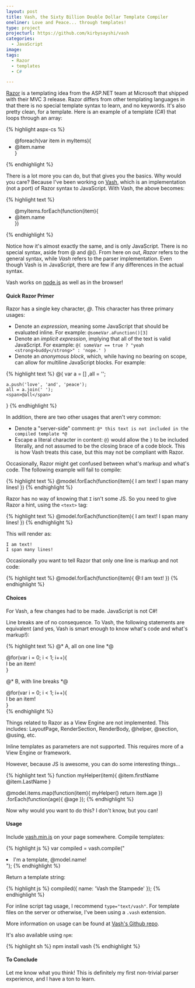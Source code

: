 ```yaml
---
layout: post
title: Vash, the Sixty Billion Double Dollar Template Compiler
oneliner: Love and Peace... through templates!
type: project
projecturl: https://github.com/kirbysayshi/vash
categories:
  - JavaScript
image:
tags:
  - Razor
  - templates
  - C#

---
```


[Razor](http://weblogs.asp.net/scottgu/archive/2010/07/02/introducing-razor.aspx) is a templating idea from the ASP.NET team at Microsoft that shipped with their MVC 3 release. Razor differs from other templating languages in that there is no special template syntax to learn, and no keywords. It's also pretty clean, for a template. Here is an example of a template (C#) that loops through an array:

{% highlight aspx-cs  %}
<ul id="theBigList">
@foreach(var item in myItems){
    <li class="@( i % 2 == 0 ? 'even' : 'odd' )">@item.name</li>
}
</ul>
{% endhighlight %}

There is a lot more you can do, but that gives you the basics. Why would you care? Because I've been working on [Vash](https://github.com/kirbysayshi/vash), which is an implementation (not a port) of Razor syntax to JavaScript. With Vash, the above becomes:

{% highlight text  %}
<ul id="theBigList">
@myItems.forEach(function(item){
    <li class="@( i % 2 === 0 ? 'even' : 'odd' )">@item.name</li>
})
</ul>
{% endhighlight %}

Notice how it's almost exactly the same, and is only JavaScript. There is no special syntax, aside from @ and @(). From here on out, _Razor_ refers to the general syntax, while _Vash_ refers to the parser implementation. Even though Vash is in JavaScript, there are few if any differences in the actual syntax.

Vash works on [node.js](http://nodejs.org) as well as in the browser!

#### Quick Razor Primer

Razor has a single key character, _@_. This character has three primary usages:

* Denote an _expression_, meaning some JavaScript that should be evaluated inline. For example: `@someVar.aFunction()[3]`
* Denote an _implicit expression_, implying that all of the text is valid JavaScript. For example: `@( someVar == true ? "yeah <strong>buddy</strong>" : 'nope.' )`
* Denote an _anonymous block_, which, while having no bearing on scope, can allow for multiline JavaScript blocks. For example:

{% highlight text %}
@{
    var  a = []
        ,all = '';
    
    a.push('love', 'and', 'peace');
    all = a.join(' ');
    <span>@all</span>
}
{% endhighlight %}

In addition, there are two other usages that aren't very common:

* Denote a "server-side" comment: `@* this text is not included in the compiled template *@`
* Escape a literal character in content: `@}` would allow the `}` to be included literally, and not assumed to be the closing brace of a code block. This is how Vash treats this case, but this may not be compliant with Razor.

Occasionally, Razor might get confused between what's markup and what's code. The following example will fail to compile:

{% highlight text  %}
@model.forEach(function(item){
    I am text!
    I span many lines!
})
{% endhighlight %}

Razor has no way of knowing that `I` isn't some JS. So you need to give Razor a hint, using the `<text>` tag:

{% highlight text  %}
@model.forEach(function(item){
    <text>
        I am text!
        I span many lines!
    </text>
})
{% endhighlight %}

This will render as:

    I am text!
    I span many lines!

Occasionally you want to tell Razor that only one line is markup and not code:

{% highlight text  %}
@model.forEach(function(item){
    @:I am text!
})
{% endhighlight %}


#### Choices

For Vash, a few changes had to be made. JavaScript is not C#! 

Line breaks are of no consequence. To Vash, the following statements are equivalent (and yes, Vash is smart enough to know what's code and what's markup!):

{% highlight text  %}
@* A, all on one line *@
<div class="how"> @for(var i = 0; i < 1; i++){ <div class="item-@i">I be an item!</div> } </div>

@* B, with line breaks *@
<div class="how"> 
@for(var i = 0; i < 1; i++){ 
    <div class="item-@i">I be an item!</div> 
} 
</div>
{% endhighlight %}

Things related to Razor as a View Engine are not implemented. This includes: LayoutPage, RenderSection, RenderBody, @helper, @section, @using, etc.

Inline templates as parameters are not supported. This requires more of a View Engine or framework.

However, because JS is awesome, you can do some interesting things...

{% highlight text  %}
function myHelper(item){
    <td>@item.firstName</td>
    <td>@item.LastName</td>
}

@model.items.map(function(item){
    myHelper()
    return item.age
})
.forEach(function(age){
    <td>@age</td>
});
{% endhighlight %}

Now why would you want to do this? I don't know, but you can!

#### Usage

Include [vash.min.js](https://github.com/kirbysayshi/Vash/blob/master/build/vash.min.js) on your page somewhere. Compile templates:

{% highlight js %}
var compiled = vash.compile("<li>I'm a template, @model.name!</li>");
{% endhighlight %}

Return a template string:

{% highlight js %}
compiled({ name: 'Vash the Stampede' });
{% endhighlight %}

For inline script tag usage, I recommend `type="text/vash"`. For template files on the server or otherwise, I've been using a `.vash` extension.

More information on usage can be found at [Vash's Github repo](https://github.com/kirbysayshi/vash).

It's also available using `npm`:

{% highlight sh %}
npm install vash
{% endhighlight %}

#### To Conclude

Let me know what you think! This is definitely my first non-trivial parser experience, and I have a ton to learn. 
